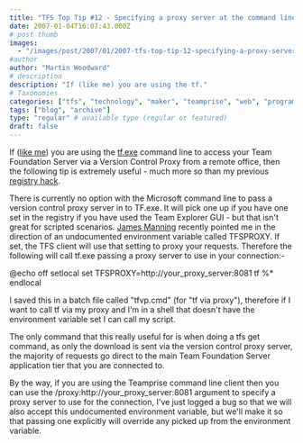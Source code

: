 ```yaml
---
title: "TFS Top Tip #12 - Specifying a proxy server at the command line"
date: 2007-01-04T16:07:43.000Z
# post thumb
images:
  - "/images/post/2007/01/2007-tfs-top-tip-12-specifying-a-proxy-server-at-the-command-line.jpg"
#author
author: "Martin Woodward"
# description
description: "If (like me) you are using the tf."
# Taxonomies
categories: ["tfs", "technology", "maker", "teamprise", "web", "programming"]
tags: ["blog", "archive"]
type: "regular" # available type (regular or featured)
draft: false
---
```

If ([like me](http://www.woodwardweb.com/vsts/000273.html)) you are using the [tf.exe](http://msdn2.microsoft.com/en-us/cc31bk2e(VS.80).aspx) command line to access your Team Foundation Server via a Version Control Proxy from a remote office, then the following tip is extremely useful - much more so than my previous [registry hack](http://www.woodwardweb.com/vsts/000286.html).   

There is currently no option with the Microsoft command line to pass a version control proxy server in to TF.exe.  It will pick one up if you have one set in the registry if you have used the Team Explorer GUI - but that isn't great for scripted scenarios.  [James Manning](http://blogs.msdn.com/jmanning/) recently pointed me in the direction of an undocumented environment variable called TFSPROXY.  If set, the TFS client will use that setting to proxy your requests.  Therefore the following will call tf.exe passing a proxy server to use in your connection:- 

@echo off
setlocal
set TFSPROXY=http://your_proxy_server:8081
tf %*
endlocal

I saved this in a batch file called "tfvp.cmd" (for "tf via proxy"), therefore if I want to call tf via my proxy and I'm in a shell that doesn't have the environment variable set I can call my script.

The only command that this really useful for is when doing a tfs get command, as only the download is sent via the version control proxy server, the majority of requests go direct to the main Team Foundation Server application tier that you are connected to.

By the way, if you are using the Teamprise command line client then you can use the /proxy:http://your_proxy_server:8081 argument to specify a proxy server to use for the connection, I've just logged a bug so that we will also accept this undocumented environment variable, but we'll make it so that passing one explicitly will override any picked up from the environment variable.